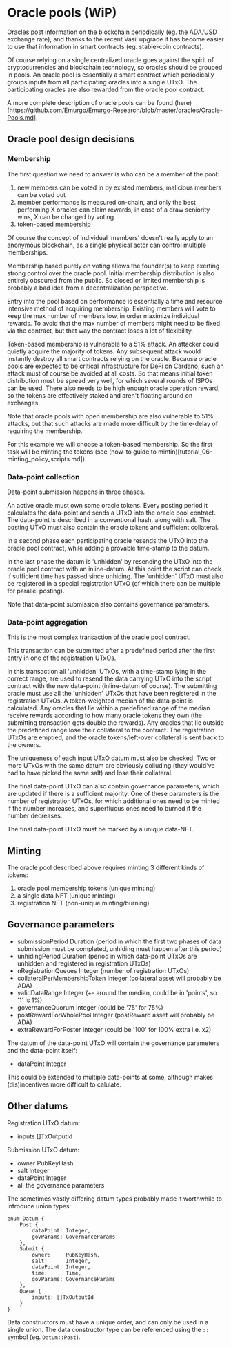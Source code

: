 # Oracle pools (WiP)

Oracles post information on the blockchain periodically (eg. the ADA/USD exchange rate), and thanks to the recent Vasil upgrade it has become easier to use that information in smart contracts (eg. stable-coin contracts).

Of course relying on a single centralized oracle goes against the spirit of cryptocurrencies and blockchain technology, so oracles should be grouped in pools. An oracle pool is essentially a smart contract which periodically groups inputs from all participating oracles into a single UTxO. The participating oracles are also rewarded from the oracle pool contract.

A more complete description of oracle pools can be found (here)[https://github.com/Emurgo/Emurgo-Research/blob/master/oracles/Oracle-Pools.md].

## Oracle pool design decisions

### Membership
The first question we need to answer is who can be a member of the pool:
 1. new members can be voted in by existed members, malicious members can be voted out
 2. member performance is measured on-chain, and only the best performing X oracles can claim rewards, in case of a draw seniority wins, X can be changed by voting
 3. token-based membership

Of course the concept of individual 'members' doesn't really apply to an anonymous blockchain, as a single physical actor can control multiple memberships.
 
Membership based purely on voting allows the founder(s) to keep exerting strong control over the oracle pool. Initial membership distribution is also entirely obscured from the public. So closed or limited membership is probably a bad idea from a decentralization perspective.

Entry into the pool based on performance is essentially a time and resource intensive method of acquiring membership. Existing members will vote to keep the max number of members low, in order maximize individual rewards. To avoid that the max number of members might need to be fixed via the contract, but that way the contract loses a lot of flexibility.

Token-based membership is vulnerable to a 51% attack. An attacker could quietly acquire the majority of tokens. Any subsequent attack would instantly destroy all smart contracts relying on the oracle. Because oracle pools are expected to be critical infrastructure for DeFi on Cardano, such an attack must of course be avoided at all costs. So that means initial token distribution must be spread very well, for which several rounds of ISPOs can be used. There also needs to be high enough oracle operation reward, so the tokens are effectively staked and aren't floating around on exchanges.

Note that oracle pools with open membership are also vulnerable to 51% attacks, but that such attacks are made more difficult by the time-delay of requiring the membership.

For this example we will choose a token-based membership. So the first task will be minting the tokens (see (how-to guide to mintin)[tutorial_06-minting_policy_scripts.md]).

### Data-point collection
Data-point submission happens in three phases.

An active oracle must own some oracle tokens. Every posting period it calculates the data-point and sends a UTxO into the oracle pool contract. The data-point is described in a conventional hash, along with salt. The posting UTxO must also contain the oracle tokens and sufficient collateral.

In a second phase each participating oracle resends the UTxO into the oracle pool contract, while adding a provable time-stamp to the datum.

In the last phase the datum is 'unhidden' by resending the UTxO into the oracle pool contract with an inline-datum. At this point the script can check if sufficient time has passed since unhiding. The 'unhidden' UTxO must also be registered in a special registration UTxO (of which there can be multiple for parallel posting).

Note that data-point submission also contains governance parameters.

### Data-point aggregation
This is the most complex transaction of the oracle pool contract.

This transaction can be submitted after a predefined period after the first entry in one of the registration UTxOs.

In this transaction all 'unhidden' UTxOs, with a time-stamp lying in the correct range, are used to resend the data carrying UTxO into the script contract with the new data-point (inline-datum of course). The submitting oracle must use all the 'unhidden' UTxOs that have been registered in the registration UTxOs. A token-weighted median of the data-point is calculated. Any oracles that lie within a predefined range of the median receive rewards according to how many oracle tokens they own (the submitting transaction gets double the rewards). Any oracles that lie outside the predefined range lose their collateral to the contract. The registration UTxOs are emptied, and the oracle tokens/left-over collateral is sent back to the owners.

The uniqueness of each input UTxO datum must also be checked. Two or more UTxOs with the same datum are obviously colluding (they would've had to have picked the same salt) and lose their collateral. 

The final data-point UTxO can also contain governance parameters, which are updated if there is a sufficient majority. One of these parameters is the number of registration UTxOs, for which additional ones need to be minted if the number increases, and superfluous ones need to burned if the number decreases.

The final data-point UTxO must be marked by a unique data-NFT.

## Minting
The oracle pool described above requires minting 3 different kinds of tokens:
1. oracle pool membership tokens (unique minting)
2. a single data NFT (unique minting)
3. registration NFT (non-unique minting/burning)

## Governance parameters
* submissionPeriod             Duration (period in which the first two phases of data submission must be completed, unhiding must happen after this period)
* unhidingPeriod               Duration (period in which data-point UTxOs are unhidden and registered in registration UTxOs)
* nRegistrationQueues          Integer (number of registration UTxOs)
* collateralPerMembershipToken Integer (collateral asset will probably be ADA)
* validDataRange               Integer (+- around the median, could be in 'points', so '1' is 1%)
* governanceQuorum             Integer (could be '75' for 75%)
* postRewardForWholePool       Integer (postReward asset will probably be ADA)
* extraRewardForPoster         Integer (could be '100' for 100% extra i.e. x2)

The datum of the data-point UTxO will contain the governance parameters and the data-point itself:
* dataPoint  Integer

This could be extended to multiple data-points at some, although makes (dis)incentives more difficult to calulate.

## Other datums
Registration UTxO datum:
* inputs []TxOutputId

Submission UTxO datum:
* owner     PubKeyHash
* salt      Integer
* dataPoint Integer
* all the governance parameters

The sometimes vastly differing datum types probably made it worthwhile to introduce union types:
```golang
enum Datum {
    Post {
        dataPoint: Integer,
        govParams: GovernanceParams
    }, 
    Submit {
        owner:     PubKeyHash,
        salt:      Integer,
        dataPoint: Integer,
        time:      Time,
        govParams: GovernanceParams
    },
    Queue {
        inputs: []TxOutputId
    }
}
```

Data constructors must have a unique order, and can only be used in a single union. The data constructor type can be referenced using the `::` symbol (eg. `Datum::Post`).
